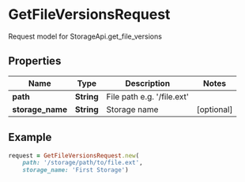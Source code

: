 # GetFileVersionsRequest

Request model for StorageApi.get_file_versions

## Properties

Name | Type | Description | Notes
---- | ---- | ----------- | -----
**path** |**String** |File path e.g. '/file.ext' |
**storage_name** |**String** |Storage name |[optional] 

## Example
```ruby
request = GetFileVersionsRequest.new(
    path: '/storage/path/to/file.ext',
    storage_name: 'First Storage')
```
